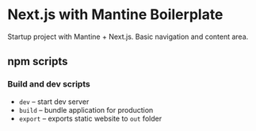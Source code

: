 # Next.js with Mantine Boilerplate

Startup project with Mantine + Next.js.  Basic navigation and content area.

## npm scripts

### Build and dev scripts

- `dev` – start dev server
- `build` – bundle application for production
- `export` – exports static website to `out` folder
